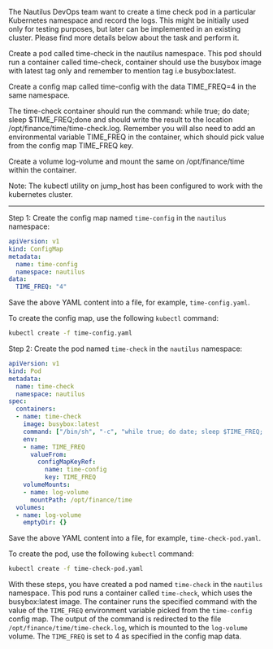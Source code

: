 
The Nautilus DevOps team want to create a time check pod in a particular Kubernetes namespace and record the logs. This might be initially used only for testing purposes, but later can be implemented in an existing cluster. Please find more details below about the task and perform it.


Create a pod called time-check in the nautilus namespace. This pod should run a container called time-check, container should use the busybox image with latest tag only and remember to mention tag i.e busybox:latest.

Create a config map called time-config with the data TIME_FREQ=4 in the same namespace.

The time-check container should run the command: while true; do date; sleep $TIME_FREQ;done and should write the result to the location /opt/finance/time/time-check.log. Remember you will also need to add an environmental variable TIME_FREQ in the container, which should pick value from the config map TIME_FREQ key.

Create a volume log-volume and mount the same on /opt/finance/time within the container.

Note: The kubectl utility on jump_host has been configured to work with the kubernetes cluster.

--------------------



Step 1: Create the config map named `time-config` in the `nautilus` namespace:

```yaml
apiVersion: v1
kind: ConfigMap
metadata:
  name: time-config
  namespace: nautilus
data:
  TIME_FREQ: "4"
```

Save the above YAML content into a file, for example, `time-config.yaml`.

To create the config map, use the following `kubectl` command:

```bash
kubectl create -f time-config.yaml
```

Step 2: Create the pod named `time-check` in the `nautilus` namespace:

```yaml
apiVersion: v1
kind: Pod
metadata:
  name: time-check
  namespace: nautilus
spec:
  containers:
  - name: time-check
    image: busybox:latest
    command: ["/bin/sh", "-c", "while true; do date; sleep $TIME_FREQ; done > /opt/finance/time/time-check.log"]
    env:
    - name: TIME_FREQ
      valueFrom:
        configMapKeyRef:
          name: time-config
          key: TIME_FREQ
    volumeMounts:
    - name: log-volume
      mountPath: /opt/finance/time
  volumes:
  - name: log-volume
    emptyDir: {}
```

Save the above YAML content into a file, for example, `time-check-pod.yaml`.

To create the pod, use the following `kubectl` command:

```bash
kubectl create -f time-check-pod.yaml
```

With these steps, you have created a pod named `time-check` in the `nautilus` namespace. This pod runs a container called `time-check`, which uses the busybox:latest image. The container runs the specified command with the value of the `TIME_FREQ` environment variable picked from the `time-config` config map. The output of the command is redirected to the file `/opt/finance/time/time-check.log`, which is mounted to the `log-volume` volume. The `TIME_FREQ` is set to 4 as specified in the config map data.